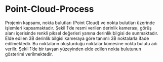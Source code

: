 # Point-Cloud-Process
Projenin kapsamı, nokta bulutları (Point Cloud) ve nokta bulutları üzerinde işlemleri kapsamaktadır.
Şekil 1’de resmi verilen derinlik kamerası, görüş alanı içerisinde renkli piksel değerleri yanına derinlik
bilgisi de sunmaktadır. Elde edilen 3B derinlik bilgisi kameraya göre tanımlı 3B noktalarla ifade
edilmektedir. Bu noktaların oluşturduğu noktalar kümesine nokta bulutu adı verilir. Şekil 1’de bir tavşan
yüzeyinden elde edilen nokta bulutunun gösterimi verilmektedir.
